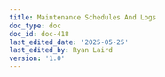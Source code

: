 ```yaml
---
title: Maintenance Schedules And Logs
doc_type: doc
doc_id: doc-418
last_edited_date: '2025-05-25'
last_edited_by: Ryan Laird
version: '1.0'
---
```



